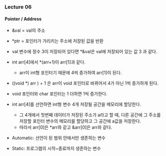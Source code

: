### Lecture 06

#### Pointer / Address

* &val = val의 주소
* \*ptr = 포인터가 가리키는 주소에 저장된 값을 반환  
* val 변수에 정수 3이 저장되어 있다면 \*&val은 val에 저장되어 있는 값 3 과 같다.
* int arr[4]에서 \*(arr+1)이 arr[1]과 같다.  
	* arr이 int형 포인터기 때문에 4씩 증가하여 arr[1]이 된다.
* ((void \*) arr ) + 1 은 arr이 void 포인터로 바뀌어서 4가 아닌 1씩 증가하게 된다.
* void 포인터와 char 포인터는 1 더하면 1씩 증가한다.

* int arr[4]를 선언하면 int형 변수 4개 저장될 공간을 메모리에 할당한다.
	* 그 4개에서 첫번째 데이터가 저장된 주소가 a라고 할 때, 다른 공간에 그 주소를 저장할 포인터 변수의 메모리를 할당하고 그 공간에 a값을 저장한다.
	* 따라서 arr[0]은 \*arr와 같고 &arr[0]은 arr와 같다.  

* Automatic: 선언이 된 범위 안에서만 생존하는 변수  
* Static: 프로그램의 시작~종료까지 생존하는 변수  
